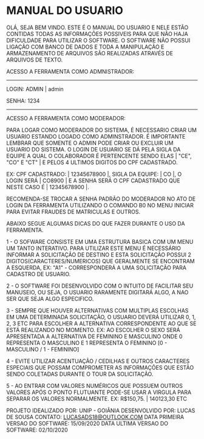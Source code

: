 # MANUAL DO USUARIO

OLÁ, SEJA BEM VINDO. ESTE É O MANUAL DO USUARIO E NELE ESTÃO CONTIDAS TODAS AS INFORMAÇÕES POSSIVEIS PARA QUE NÃO HAJA DIFICULDADE PARA UTILIZAR O SOFTWARE.
O SOFTWARE NÃO POSSUI LIGAÇÃO COM BANCO DE DADOS E TODA A MANIPULAÇÃO E ARMAZENAMENTO DE ARQUIVOS SÃO REALIZADAS ATRAVÉS DE ARQUIVOS DE TEXTO.

ACESSO A FERRAMENTA COMO ADMNISTRADOR:
_____________________

LOGIN: ADMIN | admin

SENHA: 1234
_____________________

ACESSO A FERRAMENTA COMO MODERADOR:

PARA LOGAR COMO MODERADOR DO SISTEMA, É NECESSARIO CRIAR UM USUARIO ESTANDO LOGADO COMO ADMINSTRADOR. 
É IMPORTANTE LEMBRAR QUE SOMENTE O ADMIN PODE CRIAR OU EXCLUIR UM USUARIO DO SISTEMA. O LOGIN DE USUARIO SE DÁ PELA SIGLA DA EQUIPE A QUAL O COLABORADOR É PERTENCENTE SENDO ELAS | "CE", "CO" E "CT" | E PELOS 4 ULTIMOS DIGITOS DO CPF CADASTRADO.

EX: CPF CADASTRADO: | 12345678900 |, SIGLA DA EQUIPE: | CO |, O LOGIN SERÁ | CO8900 | E A SENHA SERÁ O CPF CADASTRADO QUE NESTE CASO É | 12345678900 |.

RECOMENDA-SE TROCAR A SENHA PADRÃO DO MODERADOR NO ATO DE LOGIN DA FERRAMENTA UTILIZANDO O COMANDO B0 NO MENU INICIAR PARA EVITAR FRAUDES DE MATRICULAS E OUTROS.

ABAIXO SEGUE ALGUMAS DICAS DO QUE FAZER DURANTE O USO DA FERRAMENTA.

1 - O SOFWARE CONSISTE EM UMA ESTRUTURA BASICA COM UM MENU UM TANTO INTERATIVO. PARA UTILIZAR ESTE MENU É NECESSÁRIO INFORMAR A SOLICITAÇÃO DE DESTINO E ESTA SOLICITAÇÃO POSSUI 2 DIGITOS(CARACTERES/NUMERICOS) QUE GERALMENTE SE ENCONTRAM A ESQUERDA,
EX: "A1" - CORRESPONDERÁ A UMA SOLICITAÇÃO PARA CADASTRO DE USUARIO.

2 - O SOFTWARE FOI DESENVOLVIDO COM O INTUITO DE FACILITAR SEU MANUSEIO, OU SEJA, O USUARIO RARAMENTE DIGITARÁ ALGO, A NAO SER QUE SEJA ALGO ESPECIFICO.

3 - SEMPRE QUE HOUVER ALTERNATIVAS COM MULTIPLAS ESCOLHAS EM UMA DETERMINADA SOLICITAÇÃO, O USUARIO DEVERÁ UTILIZAR 0, 1, 2, 3 ETC PARA ESCOLHER A ALTERNATIVA CORRESPONDENTE AO QUE SE ESTÁ REALIZANDO NO MOMENTO.
EX: AO ESCOLHER O SEXO SERÁ APRESENTADA A ALTERNATIVA DE FEMININO E MASCULINO ONDE 0 REPRESENTA O MASCULINO E 1 REPRESENTA O FEMININO [0 - MASCULINO / 1 - FEMININO]

4 - EVITE UTILIZAR ACENTUAÇÃO / CEDILHAS E OUTROS CARACTERES  ESPECIAIS QUE POSSAM COMPROMETER AS INFORMAÇÕES QUE ESTÃO SENDO COLETADAS DURANTE O TOUR DA SOLICITAÇÃO.

5 - AO ENTRAR COM VALORES NUMÉRICOS QUE POSSUEM OUTROS VALORES APÓS O PONTO FLUTUANTE PODE-SE USAR A VIRGULA PARA SEPARAR OS VALORES NORMALMENTE.
EX: R$150,75. | 140123,30 ETC



PROJETO IDEALIZADO POR: UNIP - GOIÂNIA
DESENVOLVIDO POR: LUCAS DE SOUSA
CONTATO: LUCASADS18@OUTLOOK.COM
DATA PRIMEIRA VERSAO DO SOFTWARE: 15/09/2020
DATA ULTIMA VERSAO DO SOFTWARE: 02/10/2020

